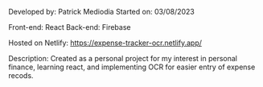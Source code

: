 Developed by: Patrick Mediodia
Started on: 03/08/2023

Front-end: React
Back-end: Firebase

Hosted on Netlify: https://expense-tracker-ocr.netlify.app/

Description: Created as a personal project for my interest in personal finance, learning react, and implementing OCR for easier entry of expense recods.
